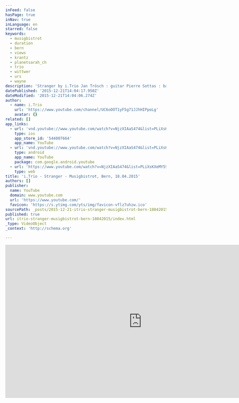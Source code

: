 ```yaml
---
inFeed: false
hasPage: true
inNav: true
inLanguage: en
starred: false
keywords:
  - musigbistrot
  - duration
  - bern
  - views
  - krantz
  - planetsarah_ch
  - trio
  - wittwer
  - urs
  - wayne
description: 'Stranger by i.Trio Jan Trösch : guitar Pierre Sottas : bass Urs Wittwer : drums Recorded live at the Musigbistrot Monbijou in Bern on the 18th of April 2015'
datePublished: '2015-12-21T14:04:17.950Z'
dateModified: '2015-12-21T14:04:06.274Z'
author:
  - name: i.Trio
    url: 'https://www.youtube.com/channel/UC6oOOT1yF5g71JJhHIPpoLg'
    avatar: {}
related: []
app_links:
  - url: 'vnd.youtube://www.youtube.com/watch?v=NjzXIAaS474&list=PLiXsKXeMY5SMLqjWbc97ugN-7AmXqGwUa&feature=applinks'
    type: ios
    app_store_id: '544007664'
    app_name: YouTube
  - url: 'vnd.youtube://www.youtube.com/watch?v=NjzXIAaS474&list=PLiXsKXeMY5SMLqjWbc97ugN-7AmXqGwUa&feature=applinks'
    type: android
    app_name: YouTube
    package: com.google.android.youtube
  - url: 'https://www.youtube.com/watch?v=NjzXIAaS474&list=PLiXsKXeMY5SMLqjWbc97ugN-7AmXqGwUa&feature=applinks'
    type: web
title: 'i.Trio - Stranger - Musigbistrot, Bern, 18.04.2015'
authors: []
publisher:
  name: YouTube
  domain: www.youtube.com
  url: 'https://www.youtube.com/'
  favicon: 'https://s.ytimg.com/yts/img/favicon-vflz7uhzw.ico'
sourcePath: _posts/2015-12-21-itrio-stranger-musigbistrot-bern-18042015.md
published: true
url: itrio-stranger-musigbistrot-bern-18042015/index.html
_type: VideoObject
_context: 'http://schema.org'

---
```

<iframe src="https://cdn.embedly.com/widgets/media.html?src=https%3A%2F%2Fwww.youtube.com%2Fembed%2Fvideoseries%3Flist%3DPLiXsKXeMY5SMLqjWbc97ugN-7AmXqGwUa&amp;url=https%3A%2F%2Fwww.youtube.com%2Fwatch%3Fv%3DNjzXIAaS474%26list%3DPLiXsKXeMY5SMLqjWbc97ugN-7AmXqGwUa&amp;image=https%3A%2F%2Fi.ytimg.com%2Fvi%2FNjzXIAaS474%2Fhqdefault.jpg&amp;key=b7d04c9b404c499eba89ee7072e1c4f7&amp;type=text%2Fhtml&amp;schema=youtube" width="854" height="480" scrolling="no" frameborder="0" allowfullscreen="allowfullscreen" style=""></iframe>